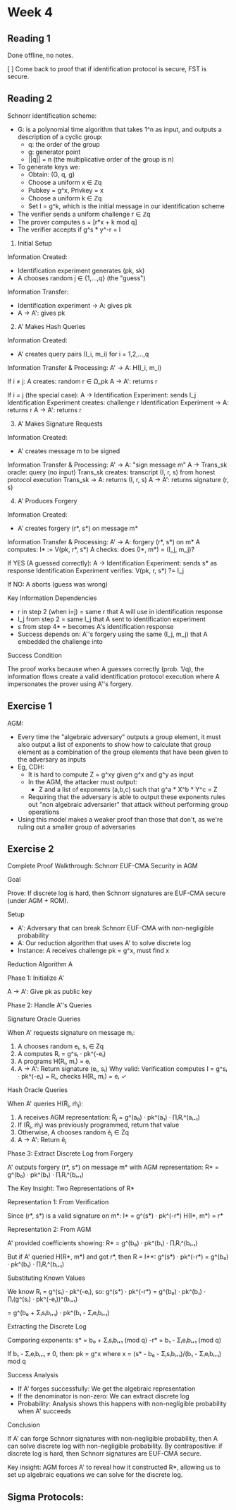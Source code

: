 # Week 4

## Reading 1

Done offline, no notes.

[ ] Come back to proof that if identification protocol is secure,
    FST is secure.

## Reading 2

Schnorr identification scheme:
- G: is a polynomial time algorithm that takes 1^n as input, and outputs
  a description of a cyclic group:
  - q: the order of the group
  - g: generator point
  - ||q|| = n (the multiplicative order of the group is n)
- To generate keys we:
  - Obtain: (G, q, g) 
  - Choose a uniform x ∈ ℤq
  - Pubkey = g^x, Privkey = x
  - Choose a uniform k ∈ ℤq
  - Set I = g^k, which is the initial message in our identification
    scheme
- The verifier sends a uniform challenge r ∈ ℤq
- The prover computes s = [r*x + k mod q]
- The verifier accepts if g^s * y^-r = I

1. Initial Setup

Information Created:
- Identification experiment generates (pk, sk)
- A chooses random j ∈ {1,...,q} (the "guess")

Information Transfer:
- Identification experiment → A: gives pk
- A → A': gives pk

2. A' Makes Hash Queries

Information Created:
- A' creates query pairs (I_i, m_i) for i = 1,2,...,q

Information Transfer & Processing:
A' → A: H(I_i, m_i)

If i ≠ j:
  A creates: random r ∈ Ω_pk
  A → A': returns r

If i = j (the special case):
  A → Identification Experiment: sends I_j
  Identification Experiment creates: challenge r
  Identification Experiment → A: returns r
  A → A': returns r

3. A' Makes Signature Requests

Information Created:
- A' creates message m to be signed

Information Transfer & Processing:
A' → A: "sign message m"
A → Trans_sk oracle: query (no input)
Trans_sk creates: transcript (I, r, s) from honest protocol execution
Trans_sk → A: returns (I, r, s)
A → A': returns signature (r, s)

4. A' Produces Forgery

Information Created:
- A' creates forgery (r*, s*) on message m*

Information Transfer & Processing:
A' → A: forgery (r*, s*) on m*
A computes: I* := V(pk, r*, s*)
A checks: does (I*, m*) = (I_j, m_j)?

If YES (A guessed correctly):
  A → Identification Experiment: sends s* as response
  Identification Experiment verifies: V(pk, r, s*) ?= I_j

If NO:
  A aborts (guess was wrong)

Key Information Dependencies

- r in step 2 (when i=j) = same r that A will use in identification response
- I_j from step 2 = same I_j that A sent to identification experiment
- s from step 4* = becomes A's identification response
- Success depends on: A''s forgery using the same (I_j, m_j) that A embedded the challenge into

Success Condition

The proof works because when A guesses correctly (prob. 1/q), the information flows create a valid
identification protocol execution where A impersonates the prover using A''s forgery.

## Exercise 1

AGM:
- Every time the "algebraic adversary" outputs a group element, it
  must also output a list of exponents to show how to calculate
  that group element as a combination of the group elements that
  have been given to the adversary as inputs
- Eg, CDH:
  - It is hard to compute Z = g^xy given g^x and g^y as input
  - In the AGM, the attacker must output:
    - Z and a list of exponents (a,b,c) such that g^a * X^b * Y^c = Z
  - Requiring that the adversary is able to output these exponents
    rules out "non algebraic adversarier" that attack without performing
    group operations
- Using this model makes a weaker proof than those that don't, as we're
  ruling out a smaller group of adversaries

## Exercise 2

Complete Proof Walkthrough: Schnorr EUF-CMA Security in AGM

Goal

Prove: If discrete log is hard, then Schnorr signatures are EUF-CMA secure (under AGM + ROM).

Setup

- A': Adversary that can break Schnorr EUF-CMA with non-negligible probability
- A: Our reduction algorithm that uses A' to solve discrete log
- Instance: A receives challenge pk = g^x, must find x

Reduction Algorithm A

Phase 1: Initialize A'

A → A': Give pk as public key

Phase 2: Handle A''s Queries

Signature Oracle Queries

When A' requests signature on message mᵢ:
1. A chooses random eᵢ, sᵢ ∈ Zq
2. A computes Rᵢ = g^sᵢ · pk^(-eᵢ)
3. A programs H(Rᵢ, mᵢ) = eᵢ
4. A → A': Return signature (eᵢ, sᵢ)
Why valid: Verification computes I = g^sᵢ · pk^(-eᵢ) = Rᵢ, checks H(Rᵢ, mᵢ) = eᵢ ✓

Hash Oracle Queries

When A' queries H(R̃ⱼ, m̃ⱼ):
1. A receives AGM representation: R̃ⱼ = g^(a₀) · pk^(a₁) · ∏ᵢRᵢ^(aᵢ₊₁)
2. If (R̃ⱼ, m̃ⱼ) was previously programmed, return that value
3. Otherwise, A chooses random ẽⱼ ∈ Zq
4. A → A': Return ẽⱼ

Phase 3: Extract Discrete Log from Forgery

A' outputs forgery (r*, s*) on message m* with AGM representation:
R* = g^(b₀) · pk^(b₁) · ∏ᵢRᵢ^(bᵢ₊₁)

The Key Insight: Two Representations of R*

Representation 1: From Verification

Since (r*, s*) is a valid signature on m*:
I* = g^(s*) · pk^(-r*)
H(I*, m*) = r*

Representation 2: From AGM

A' provided coefficients showing:
R* = g^(b₀) · pk^(b₁) · ∏ᵢRᵢ^(bᵢ₊₁)

But if A' queried H(R*, m*) and got r*, then R = I**:
g^(s*) · pk^(-r*) = g^(b₀) · pk^(b₁) · ∏ᵢRᵢ^(bᵢ₊₁)

Substituting Known Values

We know Rᵢ = g^(sᵢ) · pk^(-eᵢ), so:
g^(s*) · pk^(-r*) = g^(b₀) · pk^(b₁) · ∏ᵢ(g^(sᵢ) · pk^(-eᵢ))^(bᵢ₊₁)

= g^(b₀ + Σᵢsᵢbᵢ₊₁) · pk^(b₁ - Σᵢeᵢbᵢ₊₁)

Extracting the Discrete Log

Comparing exponents:
s* = b₀ + Σᵢsᵢbᵢ₊₁  (mod q)
-r* = b₁ - Σᵢeᵢbᵢ₊₁  (mod q)

If b₁ - Σᵢeᵢbᵢ₊₁ ≠ 0, then:
pk = g^x where x = (s* - b₀ - Σᵢsᵢbᵢ₊₁)/(b₁ - Σᵢeᵢbᵢ₊₁) mod q

Success Analysis

- If A' forges successfully: We get the algebraic representation
- If the denominator is non-zero: We can extract discrete log
- Probability: Analysis shows this happens with non-negligible probability when A' succeeds

Conclusion

If A' can forge Schnorr signatures with non-negligible probability, then A can solve discrete log with
non-negligible probability. By contrapositive: if discrete log is hard, then Schnorr signatures are
EUF-CMA secure.

Key insight: AGM forces A' to reveal how it constructed R*, allowing us to set up algebraic equations
we can solve for the discrete log.

Sigma Protocols:
- 
